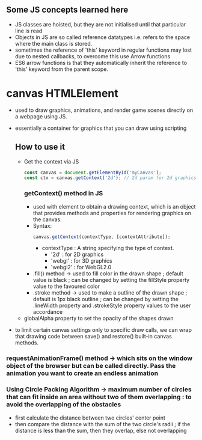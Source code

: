 ## Some JS concepts learned here

- JS classes are hoisted, but they are not initialised until that particular line is read
- Objects in JS are so called reference datatypes i.e. refers to the space where the main class is stored.
- sometimes the reference of 'this' keyword in regular functions may lost due to nested callbacks, to overcome this use Arrow functions
- ES6 arrow functions is that they automatically inherit the reference to 'this' keyword from the parent scope.

# canvas HTMLElement

- used to draw graphics, animations, and render game scenes directly on a webpage using JS.
- essentially a container for graphics that you can draw using scripting

  ## How to use it

  - Get the context via JS
    ```Javascript
    const canvas = document.getElementById('myCanvas');
    const ctx = canvas.getContext('2d'); // 2d param for 2d graphics rendering
    ```
    ### getContext() method in JS
    - used with <canvas> element to obtain a drawing context, which is an object that provides methods and properties for rendering graphics on the canvas.
    - Syntax:
      ```Javascript
      canvas.getContext(contextType, [contextAttribute]);
      ```
      - contextType : A string specifying the type of context.
        - '2d' : for 2D graphics
        - 'webgl' : for 3D graphics
        - 'webgl2' : for WebGL2.0
    - .fill() method -> used to fill color in the drawn shape ; default value is black ; can be changed by setting the fillStyle property value to the favoured color
    - .stroke method -> used to make a outline of the drawn shape ; default is 1px black outline ; can be changed by setting the .lineWidth property and .strokeStyle property values to the user accordance
  - globalAlpha property to set the opacity of the shapes drawn

- to limit certain canvas settings only to specific draw calls, we can wrap that drawing code between save() and restore() built-in canvas methods.

### requestAnimationFrame() method -> which sits on the window object of the browser but can be called directly. Pass the animation you want to create an endless animation

### Using Circle Packing Algorithm -> maximum number of circles that can fit inside an area without two of them overlapping : to avoid the overlapping of the obstacles
  - first calculate the distance between two circles' center point
  - then compare the distance with the sum of the two circle's radii ; if the distance is less than the sum, then they overlap, else not overlapping